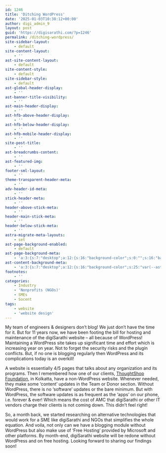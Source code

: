 ```yaml
---
id: 1246
title: 'Ditching WordPress'
date: '2025-01-03T10:38:12+00:00'
author: digi_admin_9
layout: post
guid: 'https://digisarathi.com/?p=1246'
permalink: /ditching-wordpress/
site-sidebar-layout:
    - default
site-content-layout:
    - ''
ast-site-content-layout:
    - default
site-content-style:
    - default
site-sidebar-style:
    - default
ast-global-header-display:
    - ''
ast-banner-title-visibility:
    - ''
ast-main-header-display:
    - ''
ast-hfb-above-header-display:
    - ''
ast-hfb-below-header-display:
    - ''
ast-hfb-mobile-header-display:
    - ''
site-post-title:
    - ''
ast-breadcrumbs-content:
    - ''
ast-featured-img:
    - ''
footer-sml-layout:
    - ''
theme-transparent-header-meta:
    - ''
adv-header-id-meta:
    - ''
stick-header-meta:
    - ''
header-above-stick-meta:
    - ''
header-main-stick-meta:
    - ''
header-below-stick-meta:
    - ''
astra-migrate-meta-layouts:
    - set
ast-page-background-enabled:
    - default
ast-page-background-meta:
    - 'a:3:{s:7:"desktop";a:12:{s:16:"background-color";s:0:"";s:16:"background-image";s:0:"";s:17:"background-repeat";s:6:"repeat";s:19:"background-position";s:13:"center center";s:15:"background-size";s:4:"auto";s:21:"background-attachment";s:6:"scroll";s:15:"background-type";s:0:"";s:16:"background-media";s:0:"";s:12:"overlay-type";s:0:"";s:13:"overlay-color";s:0:"";s:15:"overlay-opacity";s:0:"";s:16:"overlay-gradient";s:0:"";}s:6:"tablet";a:12:{s:16:"background-color";s:0:"";s:16:"background-image";s:0:"";s:17:"background-repeat";s:6:"repeat";s:19:"background-position";s:13:"center center";s:15:"background-size";s:4:"auto";s:21:"background-attachment";s:6:"scroll";s:15:"background-type";s:0:"";s:16:"background-media";s:0:"";s:12:"overlay-type";s:0:"";s:13:"overlay-color";s:0:"";s:15:"overlay-opacity";s:0:"";s:16:"overlay-gradient";s:0:"";}s:6:"mobile";a:12:{s:16:"background-color";s:0:"";s:16:"background-image";s:0:"";s:17:"background-repeat";s:6:"repeat";s:19:"background-position";s:13:"center center";s:15:"background-size";s:4:"auto";s:21:"background-attachment";s:6:"scroll";s:15:"background-type";s:0:"";s:16:"background-media";s:0:"";s:12:"overlay-type";s:0:"";s:13:"overlay-color";s:0:"";s:15:"overlay-opacity";s:0:"";s:16:"overlay-gradient";s:0:"";}}'
ast-content-background-meta:
    - 'a:3:{s:7:"desktop";a:12:{s:16:"background-color";s:25:"var(--ast-global-color-5)";s:16:"background-image";s:0:"";s:17:"background-repeat";s:6:"repeat";s:19:"background-position";s:13:"center center";s:15:"background-size";s:4:"auto";s:21:"background-attachment";s:6:"scroll";s:15:"background-type";s:0:"";s:16:"background-media";s:0:"";s:12:"overlay-type";s:0:"";s:13:"overlay-color";s:0:"";s:15:"overlay-opacity";s:0:"";s:16:"overlay-gradient";s:0:"";}s:6:"tablet";a:12:{s:16:"background-color";s:25:"var(--ast-global-color-5)";s:16:"background-image";s:0:"";s:17:"background-repeat";s:6:"repeat";s:19:"background-position";s:13:"center center";s:15:"background-size";s:4:"auto";s:21:"background-attachment";s:6:"scroll";s:15:"background-type";s:0:"";s:16:"background-media";s:0:"";s:12:"overlay-type";s:0:"";s:13:"overlay-color";s:0:"";s:15:"overlay-opacity";s:0:"";s:16:"overlay-gradient";s:0:"";}s:6:"mobile";a:12:{s:16:"background-color";s:25:"var(--ast-global-color-5)";s:16:"background-image";s:0:"";s:17:"background-repeat";s:6:"repeat";s:19:"background-position";s:13:"center center";s:15:"background-size";s:4:"auto";s:21:"background-attachment";s:6:"scroll";s:15:"background-type";s:0:"";s:16:"background-media";s:0:"";s:12:"overlay-type";s:0:"";s:13:"overlay-color";s:0:"";s:15:"overlay-opacity";s:0:"";s:16:"overlay-gradient";s:0:"";}}'
footnotes:
    - ''
categories:
    - Industry
    - 'Nonprofits (NGOs)'
    - SMEs
    - Socent
tags:
    - website
    - 'website design'
---
```


My team of engineers &amp; designers don’t blog! We just don’t have the time for it. But for 11 years now, we have been footing the bill for hosting and maintenance of the digiSarathi website – all because of WordPress! Maintaining a WordPress site takes up significant time and effort which is increasing year on year. Not to forget the security risks and the plugin conflicts. But, if no one is blogging regularly then WordPress and its complications today is an overkill!

A website is essentially 4/5 pages that talks about any organization and its programs. Then I remembered how one of our clients, [​ThoughtShop Foundation​](https://thoughtshopfoundation.org/), in Kolkatta, have a non-WordPress website. Whenever needed, they make some ‘content’ updates in the Team or Donor section. Without WordPress, there is no ‘software’ updates or the bare minimum. But with WordPress, the software updates is as frequent as the ‘apps’ on our phone, i.e. forever &amp; ever! Which means the cost of AMC that digiSarathi or other IT vendors charge their clients is not coming down. This didn’t feel right!

So, a month back, we started researching on alternative technologies that would work for a SME like digiSarathi and NGOs that simplifies the whole equation. And voila, not only can we have a blogging module without WordPress but also make use of ‘Free Hosting’ provided by Microsoft and other platforms. By month-end, digiSarathi website will be redone without WordPress and on free hosting. Looking forward to sharing our findings soon!